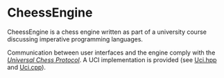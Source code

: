 
# CheessEngine

CheessEngine is a chess engine written as part of a university course discussing imperative programming languages. 

Communication between user interfaces and the engine comply with the [*Universal Chess Protocol*][uci]. A UCI implementation is provided (see [Uci.hpp](Uci.hpp) and [Uci.cpp](Uci.cpp)).

[uci]: https://en.wikipedia.org/wiki/Universal_Chess_Interface
